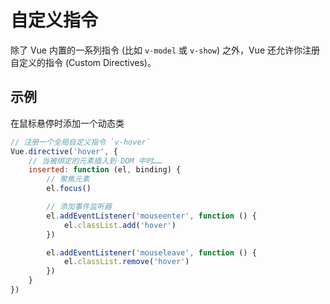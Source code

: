 # 自定义指令

除了 Vue 内置的一系列指令 (比如 `v-model` 或 `v-show`) 之外，Vue 还允许你注册自定义的指令 (Custom Directives)。

## 示例

在鼠标悬停时添加一个动态类

```js
// 注册一个全局自定义指令 `v-hover`
Vue.directive('hover', {
    // 当被绑定的元素插入到 DOM 中时……
    inserted: function (el, binding) {
        // 聚焦元素
        el.focus()

        // 添加事件监听器
        el.addEventListener('mouseenter', function () {
            el.classList.add('hover')
        })

        el.addEventListener('mouseleave', function () {
            el.classList.remove('hover')
        })
    }
})
```
